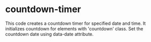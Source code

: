# countdown-timer
This code creates a countdown timer for specified date and time. It initializes countdown for elements with 'countdown' class. Set the countdown date using data-date attribute.
